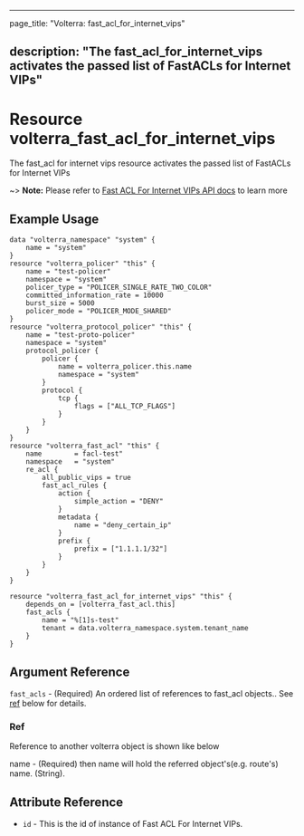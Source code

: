 ---

page_title: "Volterra: fast_acl_for_internet_vips"

description: "The fast_acl_for_internet_vips activates the passed list of FastACLs for Internet VIPs"
-----------------------------------------------------------------------------------------------------

Resource volterra_fast_acl_for_internet_vips
============================================

The fast_acl for internet vips resource activates the passed list of FastACLs for Internet VIPs

~> **Note:** Please refer to [Fast ACL For Internet VIPs API docs](https://docs.cloud.f5.com/docs/api/namespace#operation/ves.io.schema.namespace.NamespaceCustomAPI.SetFastACLsForInternetVIPs) to learn more

Example Usage
-------------

```hcl
data "volterra_namespace" "system" {
	name = "system"
}
resource "volterra_policer" "this" {
	name = "test-policer"
	namespace = "system"
	policer_type = "POLICER_SINGLE_RATE_TWO_COLOR"
	committed_information_rate = 10000
	burst_size = 5000
	policer_mode = "POLICER_MODE_SHARED"
}
resource "volterra_protocol_policer" "this" {
	name = "test-proto-policer"
	namespace = "system"
	protocol_policer {
		policer {
			name = volterra_policer.this.name
			namespace = "system"
		}
		protocol {
			tcp {
				flags = ["ALL_TCP_FLAGS"]
			}
		}
	}
}
resource "volterra_fast_acl" "this" {
	name        = facl-test"
	namespace   = "system"
	re_acl {
		all_public_vips = true
		fast_acl_rules {
			action {
				simple_action = "DENY"
			}
			metadata {
				name = "deny_certain_ip"
			}
			prefix {
				prefix = ["1.1.1.1/32"]
			}
		}
	}
}

resource "volterra_fast_acl_for_internet_vips" "this" {
	depends_on = [volterra_fast_acl.this]
	fast_acls {
		name = "%[1]s-test"
		tenant = data.volterra_namespace.system.tenant_name
	}
}

```

Argument Reference
------------------

`fast_acls` - (Required) An ordered list of references to fast_acl objects.. See [ref](#ref) below for details.

### Ref

Reference to another volterra object is shown like below

name - (Required) then name will hold the referred object's(e.g. route's) name. (String).

Attribute Reference
-------------------

-	`id` - This is the id of instance of Fast ACL For Internet VIPs.
